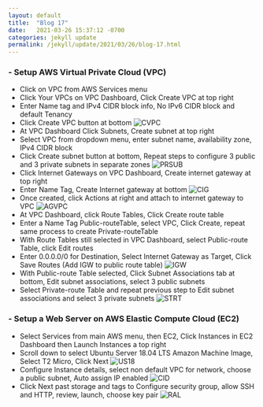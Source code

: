 ```yaml
---
layout: default
title:  "Blog 17"
date:   2021-03-26 15:37:12 -0700
categories: jekyll update
permalink: /jekyll/update/2021/03/26/blog-17.html
---
```


### - Setup AWS Virtual Private Cloud (VPC)
- Click on VPC from AWS Services menu
- Click Your VPCs on VPC Dashboard, Click Create VPC at top right
- Enter Name tag and IPv4 CIDR block info, No IPv6 CIDR block and default Tenancy
- Click Create VPC button at bottom
![CVPC](https://user-images.githubusercontent.com/70084203/112613279-27cd8000-8ddd-11eb-9588-b9acd642a37e.png)
- At VPC Dashboard Click Subnets, Create subnet at top right
- Select VPC from dropdown menu, enter subnet name, availability zone, IPv4 CIDR block
- Click Create subnet button at bottom, Repeat steps to configure 3 public and 3 private subnets in separate zones
![PRSUB](https://user-images.githubusercontent.com/70084203/112615695-0cb03f80-8de0-11eb-9b99-f7a783e7ff56.png)
- Click Internet Gateways on VPC Dashboard, Create internet gateway at top right
- Enter Name Tag, Create Internet gateway at bottom
![CIG](https://user-images.githubusercontent.com/70084203/112616874-7c72fa00-8de1-11eb-81a9-560faa67e11e.png)
- Once created, click Actions at right and attach to internet gateway to VPC
![AGVPC](https://user-images.githubusercontent.com/70084203/112617216-e7bccc00-8de1-11eb-9f46-c1aefc72f9df.png)
- At VPC Dashboard, click Route Tables, Click Create route table
- Enter a Name Tag Public-routeTable, select VPC, Click Create, repeat same process to create Private-routeTable
- With Route Tables still selected in VPC Dashboard, select Public-route Table, click Edit routes
- Enter 0.0.0.0/0 for Destination, Select Internet Gateway as Target, Click Save Routes  (Add IGW to public route table)
![IGW](https://user-images.githubusercontent.com/70084203/112618748-b6450000-8de3-11eb-9224-0052ba0c336f.png)
- With Public-route Table selected, Click Subnet Associations tab at bottom, Edit subnet associations, select 3 public subnets
- Select Private-route Table and repeat previous step to Edit subnet associations and select 3 private subnets
![STRT](https://user-images.githubusercontent.com/70084203/112618929-eee4d980-8de3-11eb-9857-0a0cc8059daa.png)

### - Setup a Web Server on AWS Elastic Compute Cloud (EC2)
- Select Services from main AWS menu, then EC2, Click Instances in EC2 Dashboard then Launch Instances a top right
- Scroll down to select Ubuntu Server 18.04 LTS Amazon Machine Image, Select T2 Micro, Click Next
![US18](https://user-images.githubusercontent.com/70084203/112619298-6450aa00-8de4-11eb-9fc5-e434e0188424.png)
- Configure Instance details, select non default VPC for network, choose a public subnet, Auto assign IP enabled
![CID](https://user-images.githubusercontent.com/70084203/112619542-b265ad80-8de4-11eb-825a-3e6c4c7fad8b.png)
- Click Next past storage and tags to Configure security group, allow SSH and HTTP, review, launch, choose key pair
![RAL](https://user-images.githubusercontent.com/70084203/112619727-e2ad4c00-8de4-11eb-8524-4f1acd41c300.png)

